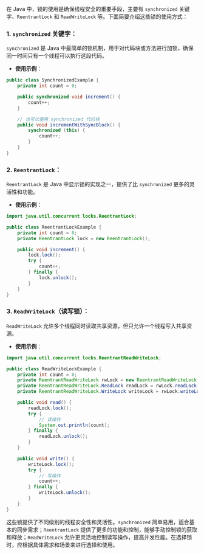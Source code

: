 在 Java 中，锁的使用是确保线程安全的重要手段，主要有 `synchronized` 关键字、`ReentrantLock` 和 `ReadWriteLock` 等。下面简要介绍这些锁的使用方式：

### 1. `synchronized` 关键字：

`synchronized` 是 Java 中最简单的锁机制，用于对代码块或方法进行加锁，确保同一时间只有一个线程可以执行这段代码。

- **使用示例**：

```java
public class SynchronizedExample {
    private int count = 0;

    public synchronized void increment() {
        count++;
    }

    // 也可以使用 synchronized 代码块
    public void incrementWithSyncBlock() {
        synchronized (this) {
            count++;
        }
    }
}
```

### 2. `ReentrantLock`：

`ReentrantLock` 是 Java 中显示锁的实现之一，提供了比 `synchronized` 更多的灵活性和功能。

- **使用示例**：

```java
import java.util.concurrent.locks.ReentrantLock;

public class ReentrantLockExample {
    private int count = 0;
    private ReentrantLock lock = new ReentrantLock();

    public void increment() {
        lock.lock();
        try {
            count++;
        } finally {
            lock.unlock();
        }
    }
}
```

### 3. `ReadWriteLock`（读写锁）：

`ReadWriteLock` 允许多个线程同时读取共享资源，但只允许一个线程写入共享资源。

- **使用示例**：

```java
import java.util.concurrent.locks.ReentrantReadWriteLock;

public class ReadWriteLockExample {
    private int count = 0;
    private ReentrantReadWriteLock rwLock = new ReentrantReadWriteLock();
    private ReentrantReadWriteLock.ReadLock readLock = rwLock.readLock();
    private ReentrantReadWriteLock.WriteLock writeLock = rwLock.writeLock();

    public void read() {
        readLock.lock();
        try {
            // 读操作
            System.out.println(count);
        } finally {
            readLock.unlock();
        }
    }

    public void write() {
        writeLock.lock();
        try {
            // 写操作
            count++;
        } finally {
            writeLock.unlock();
        }
    }
}
```

这些锁提供了不同级别的线程安全性和灵活性。`synchronized` 简单易用，适合基本的同步需求；`ReentrantLock` 提供了更多的功能和控制，能够手动控制锁的获取和释放；`ReadWriteLock` 允许更灵活地控制读写操作，提高并发性能。在选择锁时，应根据具体需求和场景来进行选择和使用。